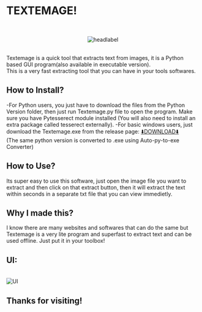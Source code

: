 # TEXTEMAGE!
<br><p align='center'>![headlabel](https://user-images.githubusercontent.com/89206401/139088110-c5860bdf-6c67-450f-af4d-d6cca8f69029.png)</p>
<br>Textemage is a quick tool that extracts text from images, it is a Python based GUI program(also available in executable version).
<br>This is a very fast extracting tool that you can have in your tools softwares.
<br>
## How to Install?
-For Python users, you just have to download the files from the Python Version folder, then just run Textemage.py file to open the program. Make sure you have Pytesserect module installed (You will also need to install an extra package called tesserect externally).
-For basic windows users, just download the Textemage.exe from the release page: [⬇️DOWNLOAD⬇️](https://github.com/Akascape/TEXTEMAGE/releases/download/Textemage.exe/Textemage.exe) 
<br>(The same python version is converted to .exe using Auto-py-to-exe Converter)
## How to Use?
Its super easy to use this software, just open the image file you want to extract and then click on that extract button, then it will extract the text within seconds in a separate txt file that you can view immedietly.
## Why I made this?
I know there are many websites and softwares that can do the same but Textemage is a very lite program and superfast to extract text and can be used offline. Just put it in your toolbox!
## UI:
<br>![UI](https://user-images.githubusercontent.com/89206401/139088648-683b1237-2dac-4b74-80fe-d254c772623e.png)
## Thanks for visiting!

